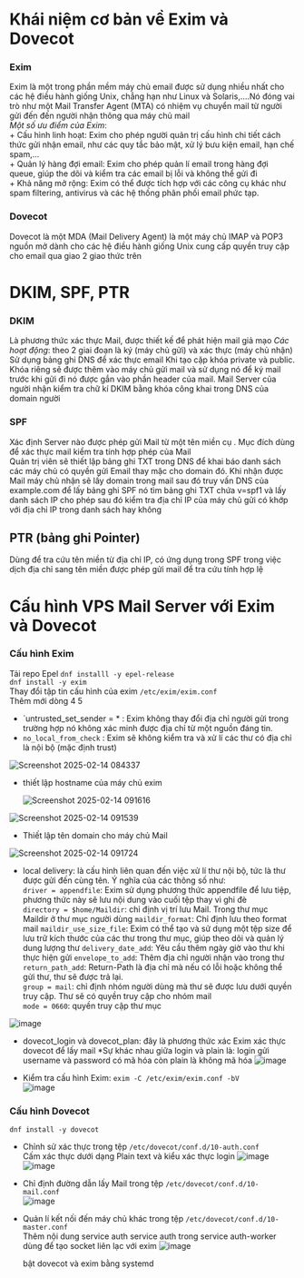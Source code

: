 # Khái niệm cơ bản về Exim và Dovecot
### Exim ###
  Exim là một trong phần mềm máy chủ email được sử dụng nhiều nhất cho các hệ điều hành giống Unix, chẳng hạn như Linux và Solaris,….Nó đóng vai trò như một Mail Transfer Agent (MTA) có nhiệm vụ chuyển mail từ người gửi đến đến người nhận thông qua máy chủ mail  
  *Một số ưu điểm của Exim*:  
    + Cấu hình linh hoạt: Exim cho phép người quản trị cấu hình chi tiết cách thức gửi nhận email, như các quy tắc bảo mật, xử lý bưu kiện email, hạn chế spam,...    
    + Quản lý hàng đợi email: Exim cho phép quản lí email trong hàng đợi queue, giúp the dõi và kiểm tra các email bị lỗi và không thể gửi đi  
    + Khả năng mở rộng: Exim có thể được tích hợp với các công cụ khác như spam filtering, antivirus và các hệ thống phân phối email phức tạp.  
### Dovecot
  Dovecot là một MDA (Mail Delivery Agent) là một máy chủ IMAP và POP3 nguồn mở dành cho các hệ điều hành giống Unix cung cấp quyền truy cập cho email qua giao 2 giao thức trên  
# DKIM, SPF, PTR
### DKIM
  Là phương thức xác thực Mail, được thiết kế để phát hiện mail giả mạo
  *Các hoạt động*: theo 2 giai đoạn là ký (máy chủ gửi) và xác thực (máy chủ nhận)
  Sử dụng bảng ghi DNS để xác thực email
  Khi tạo cặp khóa private và public. Khóa riêng sẽ được thêm vào máy chủ gửi mail và sử dụng nó để ký mail trước khi gửi đi nó được gắn vào phần header của mail. Mail Server của người nhận kiểm tra chữ kí DKIM bằng khóa công khai trong DNS của domain người  
### SPF
  Xác định Server nào được phép gửi Mail từ một tên miền cụ . Mục đích dùng để xác thực mail kiểm tra tính hợp phép của Mail  
  Quản trị viên sẽ thiết lập bảng ghi TXT trong DNS để khai báo danh sách các máy chủ có quyền gửi Email thay mặc cho domain đó. Khi nhận được Mail máy chủ nhận sẽ lấy domain trong mail sau đó truy vấn DNS của example.com để lấy bảng ghi SPF nó tìm bảng ghi TXT chứa v=spf1 và lấy danh sách IP cho phép sau đó kiểm tra địa chỉ IP của máy chủ gửi có khớp với địa chỉ IP trong danh sách hay không
  ## PTR (bảng ghi Pointer)
  Dùng để tra cứu tên miền từ địa chỉ IP, có ứng dụng trong SPF trong việc dịch địa chỉ sang tên miền được phép gửi mail để tra cứu tính hợp lệ
  
# Cấu hình VPS Mail Server với Exim và Dovecot
### Cấu hình Exim  
  Tải repo Epel `dnf installl -y epel-release`  
  `dnf install -y exim`  
  Thay đổi tập tin cấu hình của exim `/etc/exim/exim.conf`  
   Thêm mới dòng 4 5
  + `untrusted_set_sender = * : Exim không thay đổi địa chỉ người gửi trong trường hợp nó không xác minh được địa chỉ từ một nguồn đáng tin.
  + `no_local_from_check` : Exim sẽ không kiểm tra và xử lí các thư có địa chỉ là nội bộ (mặc định trust) 
  
  ![Screenshot 2025-02-14 084337](https://github.com/user-attachments/assets/a009dbd6-39a4-404f-8b1b-4838f19272a4)

  + thiết lập hostname của máy chủ exim

    ![Screenshot 2025-02-14 091616](https://github.com/user-attachments/assets/fb86dca8-99c1-4bbb-9f4e-aa355b6770d3)

  ![Screenshot 2025-02-14 091539](https://github.com/user-attachments/assets/a8783588-0a57-4415-82b4-940dbc02586a)

  + Thiết lập tên domain cho máy chủ Mail
    
![Screenshot 2025-02-14 091724](https://github.com/user-attachments/assets/db00f602-5b75-4b2c-8e56-c9187df988ca)

  + local delivery: là cấu hình liên quan đến việc xử lí thư nội bộ, tức là thư được gửi đến cùng tên. Ý nghĩa của các thông số như:  
      `driver = appendfile`: Exim sử dụng phương thức appendfile để lưu tiệp, phương thức này sẽ lưu nội dung vào cuối tệp thay vì ghi đè  
      `directory = $home/Maildir`: chỉ định vị trí lưu Mail. Trong thư mục Maildir ở thư mục người dùng
      `maildir_format`: Chỉ định lưu theo format mail
      `maildir_use_size_file`: Exim có thể tạo và sử dụng một tệp size để lưu trữ kích thước của các thư trong thư mục, giúp theo dõi và quản lý dung lượng thư
      `delivery_date_add`: Yêu cầu thêm ngày giờ vào thư khi thực hiện gửi
      `envelope_to_add`: Thêm địa chỉ người nhận vào trong thư  
      `return_path_add`:  Return-Path là địa chỉ mà nếu có lỗi hoặc không thể gửi thư, thư sẽ được trả lại.  
      `group = mail`: chỉ định nhóm người dùng mà thư sẽ được lưu dưới quyền truy cập. Thư sẽ có quyền truy cập cho nhóm mail  
      `mode = 0660`: quyền truy cập thư mục  
        
![image](https://github.com/user-attachments/assets/61094d62-f319-43b4-b887-762a4c690d24) 

+ dovecot_login và dovecot_plan: đây là phương thức xác Exim xác thực dovecot để lấy mail
  *Sự khác nhau giữa login và plain là: login gửi username và password có mã hóa còn plain là không mã hóa
  ![image](https://github.com/user-attachments/assets/1adaef76-6a30-4d18-b165-e5e1eb2fc41a)

+ Kiểm tra cấu hình Exim: `exim -C /etc/exim/exim.conf -bV`  
  ![image](https://github.com/user-attachments/assets/2c6cbb63-d6f7-43cf-8c12-8f9ab16cc780)

### Cấu hình Dovecot
`dnf install -y dovecot`  
+ Chỉnh sử xác thực trong tệp `/etc/dovecot/conf.d/10-auth.conf`  
   Cấm xác thực dưới dạng Plain text và kiểu xác thực login
  ![image](https://github.com/user-attachments/assets/6b038b72-0c8e-4bea-81e6-eff9dfe11125)
  ![image](https://github.com/user-attachments/assets/0e1e4fe5-2912-45fb-9225-8b72292bb595)

+ Chỉ định đường dẫn lấy Mail trong tệp `/etc/dovecot/conf.d/10-mail.conf`  
  ![image](https://github.com/user-attachments/assets/b538c3ad-d9ac-4e4e-892b-a814ca3e6884)

+ Quản lí kết nối đến máy chủ khác trong tệp `/etc/dovecot/conf.d/10-master.conf`  
  Thêm nội dung service auth service auth trong service auth-worker dùng để tạo socket liên lạc với exim
  ![image](https://github.com/user-attachments/assets/3113def9-d0fb-4fb3-aab4-1d2fe08b35f8)

  bật dovecot và exim bằng systemd






  





